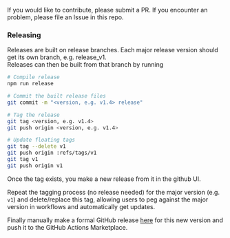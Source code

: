 If you would like to contribute, please submit a PR. If you encounter an
problem, please file an Issue in this repo.

### Releasing

Releases are built on release branches. Each major release version should get
its own branch, e.g. release_v1.  
Releases can then be built from that branch by running

```bash
# Compile release
npm run release

# Commit the built release files
git commit -m "<version, e.g. v1.4> release"

# Tag the release
git tag <version, e.g. v1.4>
git push origin <version, e.g. v1.4>

# Update floating tags
git tag --delete v1
git push origin :refs/tags/v1
git tag v1
git push origin v1
```

Once the tag exists, you make a new release from it in the github UI.

Repeat the tagging process (no release needed) for the major version (e.g. `v1`) and delete/replace this tag, allowing users to peg against the major version in workflows and automatically get updates.

Finally manually make a formal GitHub release [here](https://github.com/mablhq/github-run-tests-action/releases) for this new version and push it to the GitHub Actions Marketplace.
